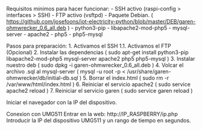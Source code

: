 Requisitos minimos para hacer funcionar:
	- SSH activo (raspi-config > interfaces > SSH)
	- FTP activo (vsftpd)
	- Paquete Debian. ( https://github.com/josefoons/iot-electricity-python/blob/master/DEB/garen-ohmwrecker_0.6_all.deb )
	- python3-pip
	- libapache2-mod-php5
	- mysql-server
	- apache2
	- php5
	- php5-mysql
	
Pasos para preparación:
	1. Activamos el SSH
	1.1. Activamos el FTP (Opcional)
	2. Instalar las dependencias ( sudo apt-get install python3-pip libapache2-mod-php5 mysql-server apache2 php5 php5-mysql )
	3. Instalar nuestro deb ( sudo dpkg -i garen-ohmwrecker_0.6_all.deb )
	4. Volcar el archivo .sql al mysql-server ( mysql -u root -p < /usr/share/garen-ohmwrecker/db/initial-db.sql )
	5. Borrar el index.html ( sudo rm -r /var/www/html/index.html )
	6. Reiniciar el servicio apache2 ( sudo service apache2 reload )
	7. Reiniciar el servicio garen ( sudo service garen reload )

Iniciar el navegador con la IP del dispositivo.

Conexion con UMG511
	Entrar en la web: http://IP_RASPBERRY/ip.php
	Introducir la IP del dispositivo UMG511 y un rango de tiempo en segundos.
	
	
